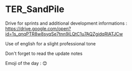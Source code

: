 # TER_SandPile

Drive for sprints and additional development informations :
https://drive.google.com/open?id=1s_qnqPTR8w8syqSe7tnn9iLQtC1u7AQZgidqRlATJCw

Use of english for a slight professional tone

Don't forget to read the update notes

Emoji of the day : 😊
